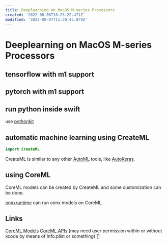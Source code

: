 ```yaml
---
title: Deeplearning on MacOS M-series Processors
created: '2022-08-06T18:25:22.471Z'
modified: '2022-08-07T11:30:45.879Z'
---
```


# Deeplearning on MacOS M-series Processors

## tensorflow with m1 support

## pytorch with m1 support

## run python inside swift

use [pythonkit](https://github.com/pvieito/PythonKit.git)

## automatic machine learning using CreateML

```swift
import CreateML
```

CreateML is similar to any other [AutoML]() tools, like [AutoKeras](https://autokeras.com/), 

## using CoreML

CoreML models can be created by CreateML and some customization can be done.

[onnxruntime]() can run onnx models on CoreML.

## Links

[CoreML Models](https://developer.apple.com/machine-learning/models/)
[CoreML APIs](https://developer.apple.com/machine-learning/api/) (may need user permission within or without xcode by means of Info.plist or something)
[]

